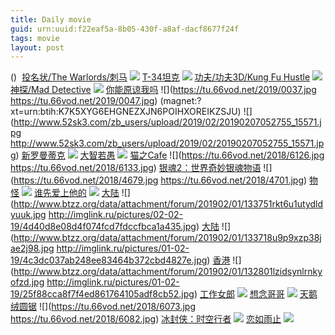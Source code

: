 ```yaml
---
title: Daily movie
guid: urn:uuid:f22eaf5a-8b05-430f-a8af-dacf8677f24f
tags: movie
layout: post
---
```


()
![]()
[投名状/The Warlords/刺马](magnet:?xt=urn:btih:45b2ee597075120ad3264d5ca7a7f0cc13bb141d)
![](http://img.google.com.btba.xiaoeryi.com/upload/2014/10/31/66L8E6X6X4z8.big.jpg)
[T-34坦克](ed2k://|file|T-34.1080p.HD中字[最新电影www.66ys.tv](ED2000.COM).mp4|3537970027|30CAA44060FCDC5FC53D13FF26D12131|h=IFHN7VN4ZOQ4KJVBWLEPHLOTRWVKWUTZ|/T-34坦克.1080p.BD中字.mp4)
![](https://tu.66vod.net/2019/0031.jpg)
[功夫/功夫3D/Kung Fu Hustle](magnet:?xt=urn:btih:ae374cb729afebb9c8fbb5a8dc90f040b6a2ac90)
![](http://img.google.com.btba.xiaoeryi.com/upload/2014/10/31/8joKV1__V0j_.big.jpg)
[神探/Mad Detective](magnet:?xt=urn:btih:40bf96baecbb09fc71fd59f1369bcdc96ae853c0)
![](http://img.google.com.btba.xiaoeryi.com/upload/2018/10/27/34i68095F74021.big.jpg)
[你能原谅我吗](ed2k://|file|你能原谅我吗.1080p.HD中英双字[最新电影www.66ys.tv](ED2000.COM).mp4|2902227780|34CA3A80923465B2E8AADB163F9E52A9|h=H47VVZEDILPUHSJU3VQEQRV2365RTKHJ|/你能原谅我吗.1080p.HD中英双字.mp4)
![](https://tu.66vod.net/2019/0037.jpg
https://tu.66vod.net/2019/0047.jpg)
(magnet:?xt=urn:btih:K7K5XYG6EHGNEZXJN6POIHXOREIKZSJU)
![](http://www.52sk3.com/zb_users/upload/2019/02/20190207052755_15571.jpg
http://www.52sk3.com/zb_users/upload/2019/02/20190207052755_15571.jpg)
[新罗曼蒂克](ed2k://|file|新罗曼蒂克.720p.BD中字[最新电影www.66ys.tv](ED2000.COM).mp4|872690056|099F70BC2D0C4880EE166B7D11D82152|h=EMMSG57PDB2SFSSVOLDIIJDNIQ75WTVJ|/新罗曼蒂克.720p.BD中字.mp4)
![](https://tu.66vod.net/2018/6106.jpg)
[大智若愚](ed2k://|file|大智若愚.720p.BD中字[最新电影www.66ys.tv](ED2000.COM).mp4|1052404477|B8BD7B9A7D142EDAE86AE2C2D295B1DB|h=R7E7DUKTVS4ZJUTMPX23QO2IXWSAG6D5|/大智若愚.720p.BD中字.mp4)
![](https://tu.66vod.net/2018/6121.jpg)
[猫之Cafe](ed2k://|file|猫之Cafe.720p.BD中字[最新电影www.66ys.tv](ED2000.COM).mp4|1105991667|9347102A86C3734FEB25A7FF9A64D950|h=EBWQWZPSZ63D7PMA2755LLBVMRWNM2WH|/猫之Cafe.720p.BD中字.mp4)
![](https://tu.66vod.net/2018/6126.jpg
https://tu.66vod.net/2018/6133.jpg)
[银魂2：世界奇妙银魂物语](ed2k://|file|银魂2：规则是用来打破的.1080p.BD中字[最新电影www.66ys.tv](ED2000.COM).mp4|3131113171|9A0350B93FEBC6F489FC90C649B2FEE7|h=WZ25F4D4AXBBSM5D4BZN2DKPCAJMGRWC|/银魂2：世界奇妙银魂物语.1080p.BD中字.mp4)
![](https://tu.66vod.net/2018/4679.jpg
https://tu.66vod.net/2018/4701.jpg)
[物怪](ed2k://|file|物怪.1080p.BD中字[最新电影www.66ys.tv](ED2000.COM).mp4|4662775320|39F67B111FB5E8FD5DDE949F897CDB61|h=HS5Q44I4ETAY22DCRHZQ25EAAK53L4WE|/物怪.1080p.BD中字.mp4)
![](https://tu.66vod.net/2018/4265.jpg)
[谁先爱上他的](ed2k://|file|谁先爱上他的.1080p.HD国语中字[最新电影www.66ys.tv](ED2000.COM).mp4|1747876446|DA9A95EE56930B259A449A3114449AE7|h=KWBNIOCPJOYHVY5S67KMCC4JMOS5SJZQ|/谁先爱上他的.720p.HD国语中字.mp4)
![](https://tu.66vod.net/2018/6102.jpg)
[大陆](magnet:?xt=urn:btih:90C5E4890F14671021091C1EF75979D063A8EE9B)
![](http://www.btzz.org/data/attachment/forum/201902/01/133751rkt6u1utydldyuuk.jpg
http://imglink.ru/pictures/02-02-19/4d40d8e08d4f074fcd7fdccfbca1a435.jpg)
[大陆](magnet:?xt=urn:btih:B2C6F34655378E13BE1ABA5AF0105CEAC2B8A1C6)
![](http://www.btzz.org/data/attachment/forum/201902/01/133718u9p9xzp38jae2j98.jpg
http://imglink.ru/pictures/01-02-19/4c3dc037ab248ee83464b372cbd4827e.jpg)
[香港](magnet:?xt=urn:btih:AAF94E81C3B69FD4D7CBFB43D7EC34DA9378625C)
![](http://www.btzz.org/data/attachment/forum/201902/01/132801lzidsynlrnkyofzd.jpg
http://imglink.ru/pictures/01-02-19/25f88cca8f7f4ed861764105adf8cb52.jpg)
[工作女郎](magnet:?xt=urn:btih:BPVKOQLBHVRCYJGMLDX4HPWVMGD5AH4Y)
![](http://gif-china.cc/uploads/allimg/190107/97cb9fc8bd63a800.jpg?h=250)
[想念哥哥](magnet:?xt=urn:btih:QG7YJEQJTIRHA6HIJSHPMNQR3ESDKUQO)
![](http://gif-china.cc/uploads/allimg/190107/a0e87530cb92499a.jpg?h=250)
[天鹅绒圆锯](ed2k://|file|天鹅绒圆锯.720p.BD中字[最新电影www.66ys.tv](ED2000.COM).mp4|1308638758|7EBD08436D67DAFCB0FC0F75F152DE47|h=45P3IWDWYWQ3MHFRUE7CVV5TB5VQN3J6|/天鹅绒圆锯.720p.BD中字.mp4)
![](https://tu.66vod.net/2018/6073.jpg
https://tu.66vod.net/2018/6082.jpg)
[冰封侠：时空行者](magnet:?xt=urn:btih:ILTQRVOECMQRS3FDCKTWSMGAQ6KZYC3Q)
![](http://gif-china.cc/uploads/allimg/181102/1895666e4ced0db4.jpg?h=250)
[恋如雨止](ed2k://|file|恋如雨止.720p.BD中字[最新电影www.66ys.tv](ED2000.COM).mp4|1131733029|C6E121D5581C5CFE78FE1519EF8D5087|h=RFTRWEB4ERAUE5Z2ZUX4OMY34XPZQJ2B|/恋如雨止.720p.BD中字.mp4)
![](https://tu.66vod.net/2018/6061.jpg)
